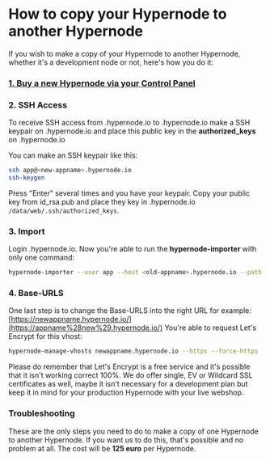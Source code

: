 <!-- source: https://support.hypernode.com/en/hypernode/tools/how-to-copy-your-hypernode-to-another-hypernode/ -->

# How to copy your Hypernode to another Hypernode

If you wish to make a copy of your Hypernode to another Hypernode, whether it's a development node or not, here's how you do it:

### [1. Buy a new Hypernode via your Control Panel](https://my.hypernode.com/)

### 2. SSH Access

To receive SSH access from <new-appname>.hypernode.io to <old-appname>.hypernode.io make a SSH keypair on <new-appname>.hypernode.io and place this public key in the **authorized_keys** on <old-appname>.hypernode.io

You can make an SSH keypair like this:

```bash
ssh app@<new-appname>.hypernode.io
ssh-keygen
```

Press "Enter" several times and you have your keypair. Copy your public key from id_rsa.pub and place they key in <old-appname>.hypernode.io `/data/web/.ssh/authorized_keys`.

### 3. Import

Login <new-appname>.hypernode.io. Now you're able to run the **hypernode-importer** with only one command:

```bash
hypernode-importer --user app --host <old-appname>.hypernode.io --path /data/web/magento2  # (please check the right path to the Magento 2 folder)
```

### 4. Base-URLS

One last step is to change the Base-URLS into the right URL for example: [https://newappname.hypernode.io/](https://appname%28new%29.hypernode.io/)
You're able to request Let's Encrypt for this vhost:

```bash
hypernode-manage-vhosts newappname.hypernode.io --https --force-https
```

Please do remember that Let's Encrypt is a free service and it's possible that it isn't working correct 100%. We do offer single, EV or Wildcard SSL certificates as well, maybe it isn't necessary for a development plan but keep it in mind for your production Hypernode with your live webshop.

### Troubleshooting

These are the only steps you need to do to make a copy of one Hypernode to another Hypernode. If you want us to do this, that's possible and no problem at all. The cost will be **125 euro** per Hypernode.
